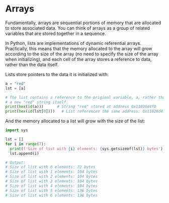 # Arrays

Fundamentally, arrays are sequential portions of memory that are allocated to store associated data. You can think of arrays as a group of related variables that are stored together in a sequence.

In Python, lists are implementations of dynamic referential arrays. Practically, this means that the memory allocated to the array will grow according to the size of the array (no need to specify the size of the array when initializing), and each cell of the array stores a reference to data, rather than the data itself.

Lists store pointers to the data it is initialized with:
```python
a = "red"
lst = [a]

# The list contains a reference to the original variable, a, rather than a
# a new "red" string itself.
print(hex(id(a)))      # String "red" stored at address 0x11026d4f0
print(hex(id(lst[0])))   # List references the same address: 0x11026d4f0
```

And the memory allocated to a list will grow with the size of the list:
```python
import sys

lst = []
for i in range(7):
  print(f'Size of list with {i} elements: {sys.getsizeof(lst)} bytes')
  lst.append(i)

# Output:
# Size of list with 0 elements: 72 bytes
# Size of list with 1 elements: 104 bytes
# Size of list with 2 elements: 104 bytes
# Size of list with 3 elements: 104 bytes
# Size of list with 4 elements: 104 bytes
# Size of list with 5 elements: 136 bytes
# Size of list with 6 elements: 136 bytes
```

